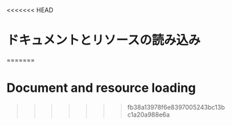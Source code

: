 
<<<<<<< HEAD
# ドキュメントとリソースの読み込み
=======
# Document and resource loading
>>>>>>> fb38a13978f6e8397005243bc13bc1a20a988e6a
